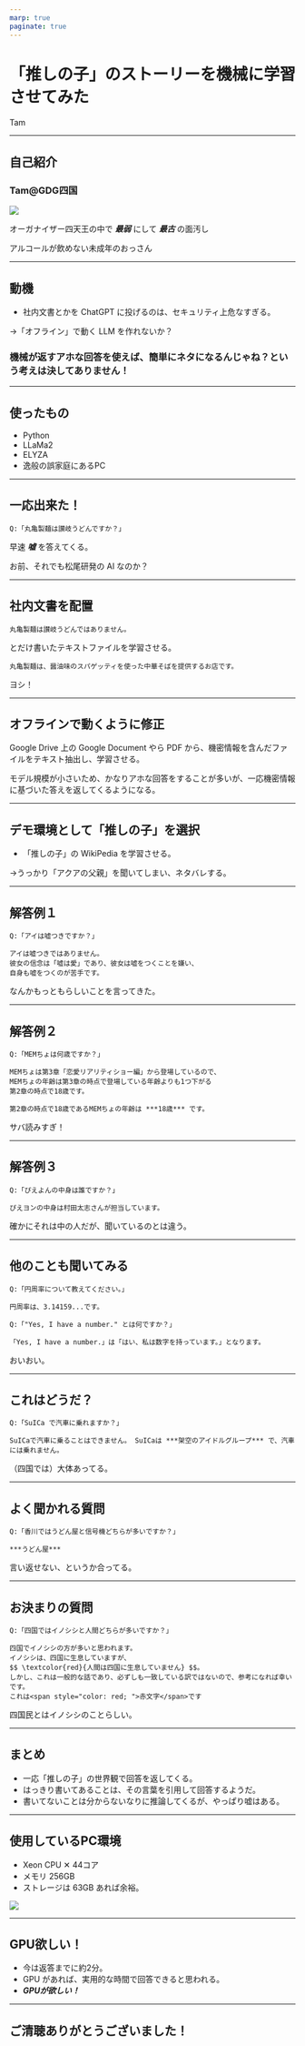 ```yaml
---
marp: true
paginate: true
---
```

# 「推しの子」のストーリーを機械に学習させてみた

Tam

<!-- 
$theme: gaia
template: invert
-->

<!-- footer: Tam -->

---
## 自己紹介

### Tam@GDG四国

![](https://media.connpass.com/thumbs/c5/c0/c5c0661aefdad5046d18ff62c534f169.png)

オーガナイザー四天王の中で ***最弱*** にして ***最古*** の面汚し

アルコールが飲めない未成年のおっさん

---
## 動機

- 社内文書とかを ChatGPT に投げるのは、セキュリティ上危なすぎる。

→「オフライン」で動く LLM を作れないか？

### 機械が返すアホな回答を使えば、簡単にネタになるんじゃね？という考えは決してありません！

---
## 使ったもの

- Python
- LLaMa2
- ELYZA
- 逸般の誤家庭にあるPC

---
## 一応出来た！

~~~
Q:「丸亀製麺は讃岐うどんですか？」
~~~

早速 ***嘘*** を答えてくる。

お前、それでも松尾研発の AI なのか？

---
## 社内文書を配置

~~~
丸亀製麺は讃岐うどんではありません。
~~~

とだけ書いたテキストファイルを学習させる。

~~~
丸亀製麺は、醤油味のスパゲッティを使った中華そばを提供するお店です。
~~~

ヨシ！

---
## オフラインで動くように修正

Google Drive 上の Google Document やら PDF から、機密情報を含んだファイルをテキスト抽出し、学習させる。

モデル規模が小さいため、かなりアホな回答をすることが多いが、一応機密情報に基づいた答えを返してくるようになる。

---
## デモ環境として「推しの子」を選択

- 「推しの子」の WikiPedia を学習させる。

→うっかり「アクアの父親」を聞いてしまい、ネタバレする。

---
## 解答例１

~~~
Q:「アイは嘘つきですか？」
~~~

~~~
アイは嘘つきではありません。
彼女の信念は「嘘は愛」であり、彼女は嘘をつくことを嫌い、
自身も嘘をつくのが苦手です。
~~~

なんかもっともらしいことを言ってきた。

---
## 解答例２

~~~
Q:「MEMちょは何歳ですか？」
~~~

~~~
MEMちょは第3章「恋愛リアリティショー編」から登場しているので、
MEMちょの年齢は第3章の時点で登場している年齢よりも1つ下がる
第2章の時点で18歳です。

第2章の時点で18歳であるMEMちょの年齢は ***18歳*** です。
~~~

サバ読みすぎ！

---
## 解答例３

~~~
Q:「ぴえよんの中身は誰ですか？」
~~~

~~~
ぴえヨンの中身は村田太志さんが担当しています。
~~~

確かにそれは中の人だが、聞いているのとは違う。

---
## 他のことも聞いてみる

~~~
Q:「円周率について教えてください。」
~~~
~~~
円周率は、3.14159...です。
~~~
~~~
Q:「"Yes, I have a number." とは何ですか？」
~~~
~~~
「Yes, I have a number.」は「はい、私は数字を持っています。」となります。
~~~

おいおい。

---
## これはどうだ？

~~~
Q:「SuICa で汽車に乗れますか？」
~~~
~~~
SuICaで汽車に乗ることはできません。 SuICaは ***架空のアイドルグループ*** で、汽車には乗れません。
~~~

（四国では）大体あってる。

---
## よく聞かれる質問

~~~
Q:「香川ではうどん屋と信号機どちらが多いですか？」
~~~
~~~
***うどん屋***
~~~

言い返せない、というか合ってる。

---
## お決まりの質問

~~~
Q:「四国ではイノシシと人間どちらが多いですか？」
~~~
    四国でイノシシの方が多いと思われます。
    イノシシは、四国に生息していますが、
    $$ \textcolor{red}{人間は四国に生息していません} $$。
    しかし、これは一般的な話であり、必ずしも一致している訳ではないので、参考になれば幸いです。
    これは<span style="color: red; ">赤文字</span>です

四国民とはイノシシのことらしい。

---
## まとめ

- 一応「推しの子」の世界観で回答を返してくる。
- はっきり書いてあることは、その言葉を引用して回答するようだ。
- 書いてないことは分からないなりに推論してくるが、やっぱり嘘はある。

---
## 使用しているPC環境

- Xeon CPU ✕ 44コア
- メモリ 256GB
- ストレージは 63GB あれば余裕。

![](./Xeon.png)

---
## GPU欲しい！

- 今は返答までに約2分。
- GPU があれば、実用的な時間で回答できると思われる。
- ***GPUが欲しい！***

---
## ご清聴ありがとうございました！

